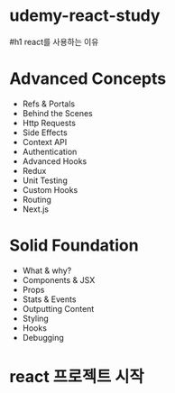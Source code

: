 # udemy-react-study

#h1 react를 사용하는 이유

# Advanced Concepts

<ul>
  <li>Refs & Portals</li>
  <li>Behind the Scenes</li>
  <li>Http Requests</li>
  <li>Side Effects</li>
  <li>Context API</li>
  <li>Authentication</li>
  <li>Advanced Hooks</li>
  <li>Redux</li>
  <li>Unit Testing</li>
  <li>Custom Hooks</li>
  <li>Routing</li>
  <li>Next.js</li>
</ul>

# Solid Foundation

<ul>
  <li>What & why?</li>
  <li>Components & JSX</li>
  <li>Props</li>
  <li>Stats & Events</li>
  <li>Outputting Content</li>
  <li>Styling</li>
  <li>Hooks</li>
  <li>Debugging</li>
</ul>

# react 프로젝트 시작
